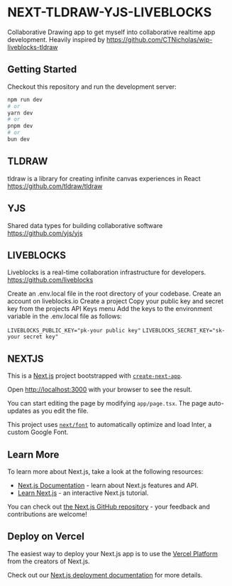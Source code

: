 # NEXT-TLDRAW-YJS-LIVEBLOCKS 
Collaborative Drawing app to get myself into collaborative realtime app development.
Heavily inspired by https://github.com/CTNicholas/wip-liveblocks-tldraw

## Getting Started

Checkout this repository and run the development server:

```bash
npm run dev
# or
yarn dev
# or
pnpm dev
# or
bun dev
```

## TLDRAW

tldraw is a library for creating infinite canvas experiences in React https://github.com/tldraw/tldraw

## YJS

Shared data types for building collaborative software
https://github.com/yjs/yjs

## LIVEBLOCKS

Liveblocks is a real-time collaboration infrastructure for developers.
https://github.com/liveblocks

Create an .env.local file in the root directory of your codebase.
Create an account on liveblocks.io
Create a project
Copy your public key and secret key from the projects API Keys menu
Add the keys to the environment variable in the .env.local file as follows:  

`LIVEBLOCKS_PUBLIC_KEY="pk-your public key"`
`LIVEBLOCKS_SECRET_KEY="sk-your secret key"`


## NEXTJS

This is a [Next.js](https://nextjs.org/) project bootstrapped with [`create-next-app`](https://github.com/vercel/next.js/tree/canary/packages/create-next-app).

Open [http://localhost:3000](http://localhost:3000) with your browser to see the result.

You can start editing the page by modifying `app/page.tsx`. The page auto-updates as you edit the file.

This project uses [`next/font`](https://nextjs.org/docs/basic-features/font-optimization) to automatically optimize and load Inter, a custom Google Font.

## Learn More

To learn more about Next.js, take a look at the following resources:

- [Next.js Documentation](https://nextjs.org/docs) - learn about Next.js features and API.
- [Learn Next.js](https://nextjs.org/learn) - an interactive Next.js tutorial.

You can check out [the Next.js GitHub repository](https://github.com/vercel/next.js/) - your feedback and contributions are welcome!

## Deploy on Vercel

The easiest way to deploy your Next.js app is to use the [Vercel Platform](https://vercel.com/new?utm_medium=default-template&filter=next.js&utm_source=create-next-app&utm_campaign=create-next-app-readme) from the creators of Next.js.

Check out our [Next.js deployment documentation](https://nextjs.org/docs/deployment) for more details.
